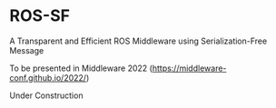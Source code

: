 # ROS-SF
A Transparent and Efficient ROS Middleware using Serialization-Free Message

To be presented in Middleware 2022 (https://middleware-conf.github.io/2022/)

Under Construction
